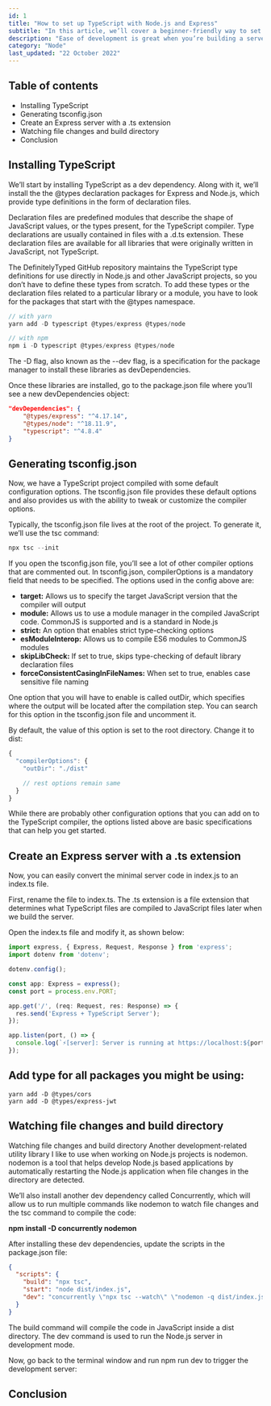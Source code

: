 ```yaml
---
id: 1
title: "How to set up TypeScript with Node.js and Express"
subtitle: "In this article, we’ll cover a beginner-friendly way to set up TypeScript in an Express app, understanding the basic constraints that come with it."
description: "Ease of development is great when you’re building a server written in JavaScript and using Node.js and Express. But what happens when your application server scales, or you’re working on a team of developers all across the world? In these instances, TypeScript can help."
category: "Node"
last_updated: "22 October 2022"
---
```


## Table of contents
- Installing TypeScript
- Generating tsconfig.json
- Create an Express server with a .ts extension
- Watching file changes and build directory
- Conclusion

## Installing TypeScript

We’ll start by installing TypeScript as a dev dependency. Along with it, we’ll install the the @types declaration packages for Express and Node.js, which provide type definitions in the form of declaration files.

Declaration files are predefined modules that describe the shape of JavaScript values, or the types present, for the TypeScript compiler. Type declarations are usually contained in files with a .d.ts extension. These declaration files are available for all libraries that were originally written in JavaScript, not TypeScript.

The DefinitelyTyped GitHub repository maintains the TypeScript type definitions for use directly in Node.js and other JavaScript projects, so you don’t have to define these types from scratch. To add these types or the declaration files related to a particular library or a module, you have to look for the packages that start with the @types namespace.

```js
// with yarn
yarn add -D typescript @types/express @types/node

// with npm
npm i -D typescript @types/express @types/node
```

The -D flag, also known as the --dev flag, is a specification for the package manager to install these libraries as devDependencies.

Once these libraries are installed, go to the package.json file where you’ll see a new devDependencies object:

```json
"devDependencies": {
    "@types/express": "^4.17.14",
    "@types/node": "^18.11.9",
    "typescript": "^4.8.4"
}
```

## Generating tsconfig.json

Now, we have a TypeScript project compiled with some default configuration options. The tsconfig.json file provides these default options and also provides us with the ability to tweak or customize the compiler options.

Typically, the tsconfig.json file lives at the root of the project. To generate it, we’ll use the tsc command:

```js
npx tsc --init
```

If you open the tsconfig.json file, you’ll see a lot of other compiler options that are commented out. In tsconfig.json, compilerOptions is a mandatory field that needs to be specified. The options used in the config above are:

- **target:** Allows us to specify the target JavaScript version that the compiler will output
- **module:** Allows us to use a module manager in the compiled JavaScript code. CommonJS is supported and is a standard in Node.js
- **strict:** An option that enables strict type-checking options
- **esModuleInterop:** Allows us to compile ES6 modules to CommonJS modules
- **skipLibCheck:** If set to true, skips type-checking of default library declaration files
- **forceConsistentCasingInFileNames:** When set to true, enables case sensitive file naming


One option that you will have to enable is called outDir, which specifies where the output will be located after the compilation step. You can search for this option in the tsconfig.json file and uncomment it.

By default, the value of this option is set to the root directory. Change it to dist:

```js
{
  "compilerOptions": {
    "outDir": "./dist"

    // rest options remain same
  }
}
```

While there are probably other configuration options that you can add on to the TypeScript compiler, the options listed above are basic specifications that can help you get started.


## Create an Express server with a .ts extension
Now, you can easily convert the minimal server code in index.js to an index.ts file.

First, rename the file to index.ts. The .ts extension is a file extension that determines what TypeScript files are compiled to JavaScript files later when we build the server.

Open the index.ts file and modify it, as shown below:


```ts
import express, { Express, Request, Response } from 'express';
import dotenv from 'dotenv';

dotenv.config();

const app: Express = express();
const port = process.env.PORT;

app.get('/', (req: Request, res: Response) => {
  res.send('Express + TypeScript Server');
});

app.listen(port, () => {
  console.log(`⚡️[server]: Server is running at https://localhost:${port}`);
});
```


## Add type for all packages you might be using:

```tsw
yarn add -D @types/cors
yarn add -D @types/express-jwt
```

## Watching file changes and build directory

Watching file changes and build directory
Another development-related utility library I like to use when working on Node.js projects is nodemon. nodemon is a tool that helps develop Node.js based applications by automatically restarting the Node.js application when file changes in the directory are detected.

We’ll also install another dev dependency called Concurrently, which will allow us to run multiple commands like nodemon to watch file changes and the tsc command to compile the code:

**npm install -D concurrently nodemon**

After installing these dev dependencies, update the scripts in the package.json file:

```json
{
  "scripts": {
    "build": "npx tsc",
    "start": "node dist/index.js",
    "dev": "concurrently \"npx tsc --watch\" \"nodemon -q dist/index.js\""
  }
}
```

The build command will compile the code in JavaScript inside a dist directory. The dev command is used to run the Node.js server in development mode.

Now, go back to the terminal window and run npm run dev to trigger the development server:

## Conclusion
